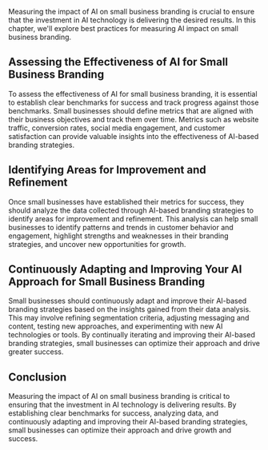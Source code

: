
Measuring the impact of AI on small business branding is crucial to ensure that the investment in AI technology is delivering the desired results. In this chapter, we'll explore best practices for measuring AI impact on small business branding.

Assessing the Effectiveness of AI for Small Business Branding
-------------------------------------------------------------

To assess the effectiveness of AI for small business branding, it is essential to establish clear benchmarks for success and track progress against those benchmarks. Small businesses should define metrics that are aligned with their business objectives and track them over time. Metrics such as website traffic, conversion rates, social media engagement, and customer satisfaction can provide valuable insights into the effectiveness of AI-based branding strategies.

Identifying Areas for Improvement and Refinement
------------------------------------------------

Once small businesses have established their metrics for success, they should analyze the data collected through AI-based branding strategies to identify areas for improvement and refinement. This analysis can help small businesses to identify patterns and trends in customer behavior and engagement, highlight strengths and weaknesses in their branding strategies, and uncover new opportunities for growth.

Continuously Adapting and Improving Your AI Approach for Small Business Branding
--------------------------------------------------------------------------------

Small businesses should continuously adapt and improve their AI-based branding strategies based on the insights gained from their data analysis. This may involve refining segmentation criteria, adjusting messaging and content, testing new approaches, and experimenting with new AI technologies or tools. By continually iterating and improving their AI-based branding strategies, small businesses can optimize their approach and drive greater success.

Conclusion
----------

Measuring the impact of AI on small business branding is critical to ensuring that the investment in AI technology is delivering results. By establishing clear benchmarks for success, analyzing data, and continuously adapting and improving their AI-based branding strategies, small businesses can optimize their approach and drive growth and success.
